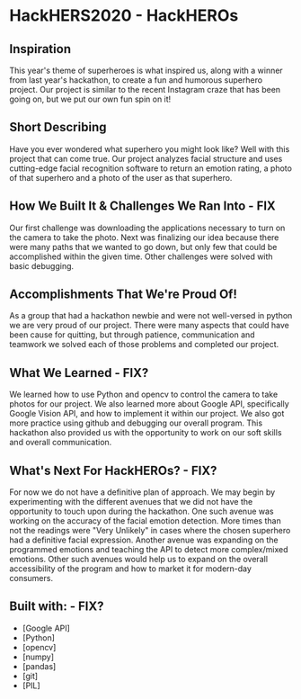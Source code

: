# HackHERS2020 - HackHEROs

## Inspiration
This year's theme of superheroes is what inspired us, along with a winner from last year's hackathon, to create a fun and humorous superhero project. Our project is similar to the recent Instagram craze that has been going on, but we put our own fun spin on it!

## Short Describing
Have you ever wondered what superhero you might look like? Well with this project that can come true. Our project analyzes facial structure and uses cutting-edge facial recognition software to return an emotion rating, a photo of that superhero and a photo of the user as that superhero.

## How We Built It & Challenges We Ran Into - FIX
Our first challenge was downloading the applications necessary to turn on the camera to take the photo. Next was finalizing our idea because there were many paths that we wanted to go down, but only few that could be accomplished within the given time. Other challenges were solved with basic debugging.

## Accomplishments That We're Proud Of!
As a group that had a hackathon newbie and were not well-versed in python we are very proud of our project. There were many aspects that could have been cause for quitting, but through patience, communication and teamwork we solved each of those problems and completed our project.

## What We Learned - FIX?
We learned how to use Python and opencv to control the camera to take photos for our project. We also learned more about Google API, specifically Google Vision API, and how to implement it within our project. We also got more practice using github and debugging our overall program. This hackathon also provided us with the opportunity to work on our soft skills and overall communication.

## What's Next For HackHEROs? - FIX?
For now we do not have a definitive plan of approach. We may begin by experimenting with the different avenues that we did not have the opportunity to touch upon during the hackathon. One such avenue was working on the accuracy of the facial emotion detection. More times than not the readings were "Very Unlikely" in cases where the chosen superhero had a definitive facial expression. Another avenue was expanding on the programmed emotions and teaching the API to detect more complex/mixed emotions. Other such avenues would help us to expand on the overall accessibility of the program and how to market it for modern-day consumers.

## Built with: - FIX?
* [Google API]
* [Python]
* [opencv]
* [numpy]
* [pandas]
* [git]
* [PIL]
